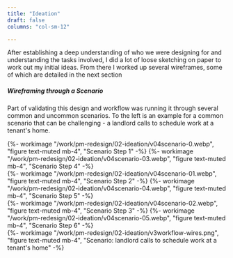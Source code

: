 ```yaml
---
title: "Ideation"
draft: false
columns: "col-sm-12"

---
```

<div class="wrapper"><div class="row">
<div class="col col-12 col-sm-12 col-md-6 mb-4">

After establishing a deep understanding of who we were designing for and understanding the tasks involved, I did a lot of loose sketching on paper to work out my initial ideas. From there I worked up several wireframes, some of which are detailed in the next section

##### Wireframing through a Scenario

Part of validating this design and workflow was running it through several common and uncommon scenarios. To the left is an example for a common scenario that can be challenging - a landlord calls to schedule work at a tenant's home.

</div>
<div class="col col-sm-6 col-md-2">
     {%- workimage "/work/pm-redesign/02-ideation/v04scenario-0.webp", "figure text-muted mb-4", "Scenario Step 1" -%}
    {%- workimage "/work/pm-redesign/02-ideation/v04scenario-03.webp", "figure text-muted mb-4", "Scenario Step 4" -%}
</div>
<div class="col col-sm-6 col-md-2">
     {%- workimage "/work/pm-redesign/02-ideation/v04scenario-01.webp", "figure text-muted mb-4", "Scenario Step 2" -%}
    {%- workimage "/work/pm-redesign/02-ideation/v04scenario-04.webp", "figure text-muted mb-4", "Scenario Step 5" -%}
</div>
<div class="col col-sm-6 col-md-2">
     {%- workimage "/work/pm-redesign/02-ideation/v04scenario-02.webp", "figure text-muted mb-4", "Scenario Step 3" -%}
    {%- workimage "/work/pm-redesign/02-ideation/v04scenario-05.webp", "figure text-muted mb-4", "Scenario Step 6" -%}
</div>
</div></div>
{%- workimage "/work/pm-redesign/02-ideation/v3workflow-wires.png", "figure text-muted mb-4", "Scenario: landlord calls to schedule work at a tenant's home" -%}

